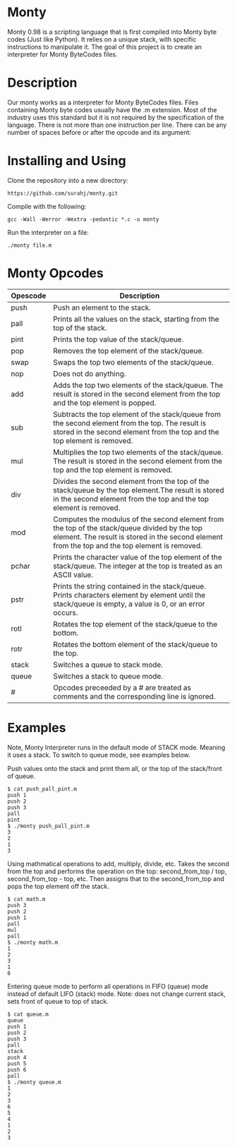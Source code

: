# Monty 
Monty 0.98 is a scripting language that is first compiled into Monty byte codes (Just like Python). It relies on a unique stack, with specific instructions to manipulate it. The goal of this project is to create an interpreter for Monty ByteCodes files.

# Description
Our monty works as a interpreter for Monty ByteCodes files. Files containing Monty byte codes usually have the .m extension. Most of the industry uses this standard but it is not required by the specification of the language. There is not more than one instruction per line. There can be any number of spaces before or after the opcode and its argument:
#  Installing and Using
Clone the repository into a new directory:

``` https://github.com/surahj/monty.git ```

Compile with the following:

``` gcc -Wall -Werror -Wextra -pedantic *.c -o monty ```

Run the interpreter on a file:

``` ./monty file.m ```

# Monty Opcodes
| Opescode | Description |
| -------- | ----------- |
| push | Push an element to the stack. |
| pall | 	Prints all the values on the stack, starting from the top of the stack.|
| pint | Prints the top value of the stack/queue.|
| pop | Removes the top element of the stack/queue. |
| swap | Swaps the top two elements of the stack/queue. |
| nop | Does not do anything. |
| add | Adds the top two elements of the stack/queue. The result is stored in the second element from the top and the top element is popped.|
| sub | Subtracts the top element of the stack/queue from the second element from the top. The result is stored in the second element from the top and the top element is removed. |
| mul | Multiplies the top two elements of the stack/queue. The result is stored in the second element from the top and the top element is removed. |
| div | Divides the second element from the top of the stack/queue by the top element.The result is stored in the second element from the top and the top element is removed. |
| mod | Computes the modulus of the second element from the top of the stack/queue divided by the top element. The result is stored in the second element from the top and the top element is removed. |
| pchar | Prints the character value of the top element of the stack/queue. The integer at the top is treated as an ASCII value. |
| pstr | Prints the string contained in the stack/queue. Prints characters element by element until the stack/queue is empty, a value is 0, or an error occurs. |
| rotl | Rotates the top element of the stack/queue to the bottom. |
| rotr | Rotates the bottom element of the stack/queue to the top. |
| stack | Switches a queue to stack mode. |
| queue | Switches a stack to queue mode. |
| # | Opcodes preceeded by a # are treated as comments and the corresponding line is ignored. |

# Examples
Note, Monty Interpreter runs in the default mode of STACK mode. Meaning it uses a stack. To switch to queue mode, see examples below.

Push values onto the stack and print them all, or the top of the stack/front of queue.

```
$ cat push_pall_pint.m
push 1
push 2
push 3
pall
pint
$ ./monty push_pall_pint.m
3
2
1
3
```

Using mathmatical operations to add, multiply, divide, etc. Takes the second from the top and performs the operation on the top: second_from_top / top, second_from_top - top, etc. Then assigns that to the second_from_top and pops the top element off the stack.

```
$ cat math.m
push 3
push 2
push 1
pall
mul
pall
$ ./monty math.m
1
2
3
1
6
```

Entering queue mode to perform all operations in FIFO (queue) mode instead of default LIFO (stack) mode. Note: does not change current stack, sets front of queue to top of stack.

```
$ cat queue.m
queue
push 1
push 2
push 3
pall
stack
push 4
push 5
push 6
pall
$ ./monty queue.m
1
2
3
6
5
4
1
2
3
```









